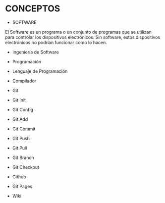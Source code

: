 # CONCEPTOS
- SOFTWARE

El Software es un programa o un conjunto de programas que se utilizan para controlar los dispositivos electrónicos. Sin software, estos dispositivos electrónicos no podrían funcionar como lo hacen.
- Ingeniería de Software


- Programación


- Lenguaje de Programación


- Compilador


- Git


- Git Init


- Git Config


- Git Add


- Git Commit


- Git Push


- Git Pull


- Git Branch


- Git Checkout


- Github


- Git Pages


- Wiki
